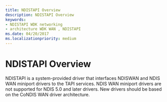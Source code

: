 ```yaml
---
title: NDISTAPI Overview
description: NDISTAPI Overview
keywords:
- NDISTAPI WDK networking
- architecture WDK WAN , NDISTAPI
ms.date: 04/20/2017
ms.localizationpriority: medium
---
```


# NDISTAPI Overview





NDISTAPI is a system-provided driver that interfaces NDISWAN and NDIS WAN miniport drivers to the TAPI services. NDIS WAN miniport drivers are not supported for NDIS 5.0 and later drivers. New drivers should be based on the CoNDIS WAN driver architecture.

 

 





